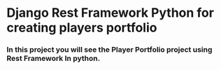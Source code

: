 # Django Rest Framework Python for creating players portfolio
### In this project you will see the Player Portfolio project using Rest Framework In python. 

